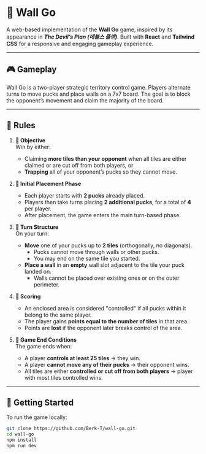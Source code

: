 # 🧱 Wall Go

A web-based implementation of the **Wall Go** game, inspired by its appearance in **_The Devil’s Plan (데블스 플랜)_**. Built with **React** and **Tailwind CSS** for a responsive and engaging gameplay experience.

---

## 🎮 Gameplay

Wall Go is a two-player strategic territory control game. Players alternate turns to move pucks and place walls on a 7x7 board. The goal is to block the opponent’s movement and claim the majority of the board.

---

## 📏 Rules

1. **🎯 Objective**  
   Win by either:

   - Claiming **more tiles than your opponent** when all tiles are either claimed or are cut off from both players, or
   - **Trapping** all of your opponent’s pucks so they cannot move.

2. **🧊 Initial Placement Phase**

   - Each player starts with **2 pucks** already placed.
   - Players then take turns placing **2 additional pucks**, for a total of **4** per player.
   - After placement, the game enters the main turn-based phase.

3. **🔁 Turn Structure**  
   On your turn:

   - **Move** one of your pucks up to **2 tiles** (orthogonally, no diagonals).
     - Pucks cannot move through walls or other pucks.
     - You may end on the same tile you started.
   - **Place a wall** in an **empty** wall slot adjacent to the tile your puck landed on.
     - Walls cannot be placed over existing ones or on the outer perimeter.

4. **🧮 Scoring**

   - An enclosed area is considered "controlled" if all pucks within it belong to the same player.
   - The player gains **points equal to the number of tiles** in that area.
   - Points are **lost** if the opponent later breaks control of the area.

5. **🏁 Game End Conditions**  
   The game ends when:
   - A player **controls at least 25 tiles** → they win.
   - A player **cannot move any of their pucks** → their opponent wins.
   - All tiles are either **controlled or cut off from both players** → player with most tiles controlled wins.

---

## 🚀 Getting Started

To run the game locally:

```bash
git clone https://github.com/Berk-T/wall-go.git
cd wall-go
npm install
npm run dev
```
